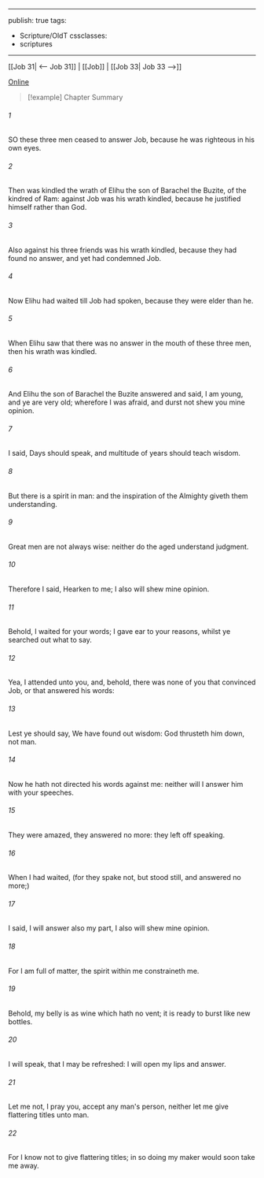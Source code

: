 

---
publish: true
tags:
  - Scripture/OldT
cssclasses:
  - scriptures
---
[[Job 31| <-- Job 31]] | [[Job]] | [[Job 33| Job 33 -->]]

[Online](https://churchofjesuschrist.org/study/scriptures/ot/job/32?lang=eng)

>[!example] Chapter Summary
>
###### 1
SO these three men ceased to answer Job, because he was righteous in his own eyes.
###### 2
Then was kindled the wrath of Elihu the son of Barachel the Buzite, of the kindred of Ram: against Job was his wrath kindled, because he justified himself rather than God.
###### 3
Also against his three friends was his wrath kindled, because they had found no answer, and yet had condemned Job.
###### 4
Now Elihu had waited till Job had spoken, because they were elder than he.
###### 5
When Elihu saw that there was no answer in the mouth of these three men, then his wrath was kindled.
###### 6
And Elihu the son of Barachel the Buzite answered and said, I am young, and ye are very old; wherefore I was afraid, and durst not shew you mine opinion.
###### 7
I said, Days should speak, and multitude of years should teach wisdom.
###### 8
But there is a spirit in man: and the inspiration of the Almighty giveth them understanding.
###### 9
Great men are not always wise: neither do the aged understand judgment.
###### 10
Therefore I said, Hearken to me; I also will shew mine opinion.
###### 11
Behold, I waited for your words; I gave ear to your reasons, whilst ye searched out what to say.
###### 12
Yea, I attended unto you, and, behold, there was none of you that convinced Job, or that answered his words:
###### 13
Lest ye should say, We have found out wisdom: God thrusteth him down, not man.
###### 14
Now he hath not directed his words against me: neither will I answer him with your speeches.
###### 15
They were amazed, they answered no more: they left off speaking.
###### 16
When I had waited, (for they spake not, but stood still, and answered no more;)
###### 17
I said, I will answer also my part, I also will shew mine opinion.
###### 18
For I am full of matter, the spirit within me constraineth me.
###### 19
Behold, my belly is as wine which hath no vent; it is ready to burst like new bottles.
###### 20
I will speak, that I may be refreshed: I will open my lips and answer.
###### 21
Let me not, I pray you, accept any man's person, neither let me give flattering titles unto man.
###### 22
For I know not to give flattering titles; in so doing my maker would soon take me away.



